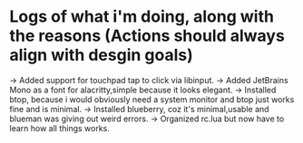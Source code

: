# Logs of what i'm doing, along with the reasons (Actions should always align with desgin goals)

-> Added support for touchpad tap to click via libinput.
-> Added JetBrains Mono  as a font for alacritty,simple because it looks elegant.
-> Installed btop, because i would obviously need a system monitor and btop just works fine and is minimal.
-> Installed blueberry, coz it's minimal,usable and blueman was giving out weird errors.
-> Organized rc.lua but now have to learn how all things works.